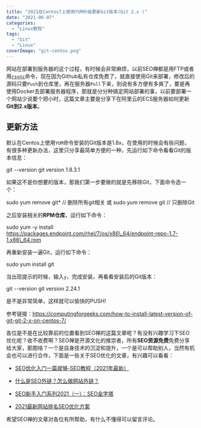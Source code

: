 ```yaml
---
title: "2021在Centos7上使用YUM升级更新Git版本(Git 2.x )"
date: "2021-06-07"
categories: 
  - "Linux教程"
tags: 
  - "Git"
  - "Linux"
coverImage: "git-centos.png"
---
```


网站在部署到服务器的这个过程，有时候会非常麻烦，以前SEO禅都是用FTP或者用[`rsync`](https://en.wikipedia.org/wiki/Rsync)命令，现在因为Github私有仓库免费了，就直接使用Git来部署，修改后的源码只要`Push`到仓库里，再在服务器`Pull`下来，别说有多方便有多爽了，要是再使用Docker去部署服务器程序，那就是分分种搞定网站部署的事，以前要部署一个网站少说要个把小时，这篇文章主要是分享下在阿里云的ECS服务器如何更新**Git到2.x版本**。

## 更新方法

默认在Centos上使用`YUM`命令安装的Git版本是1.8x，在使用的时候会有些问题，有很多种更新办法，这里只分享最简单方便的一种，先运行如下命令看看Git的版本信息：

git --version
git version 1.8.3.1

如果这不是你想要的版本，那我们第一步要做的就是先移除Git，下面命令选一个：

sudo yum remove git\* // 删除所有git相关
或
sudo yum remove git // 只删除Git

之后安装相关的**RPM仓库**，运行如下命令：

sudo yum -y install https://packages.endpoint.com/rhel/7/os/x86\_64/endpoint-repo-1.7-1.x86\_64.rpm

再重新安装一遍Git，运行如下命令：

sudo yum install git

当出现提示的时候，输入`y`，完成安装，再看看安装后的Git版本：

git --version
git version 2.24.1

是不是非常简单，这样就可以愉快的PUSH!

参考链接：https://computingforgeeks.com/how-to-install-latest-version-of-git-git-2-x-on-centos-7/

各位是不是在比较靠前的位置看到SEO禅的这篇文章呢？有没有兴趣学习下SEO优化呢？收不收费啊？SEO禅是开源文化的推崇者，所有**SEO资源免费**免费分享给大家，那图啥？一个是自身技术的沉淀和提升，一个是可以帮助别人，当然有机会也可以进行合作，下面是一些关于SEO优化的文章，有兴趣可以看看：

- [SEO优化入门一篇就够-SEO教程（2021年最新）](https://www.seozen.top/SEO教程-first-step.html "SEO优化入门一篇就够-SEO教程（2021年最新）")

- [什么是SEO外链？怎么做网站外链？](https://www.seozen.top/seo-external-links.html "什么是SEO外链？怎么做网站外链？")

- [SEO新手入门系列2021（一）：SEO金字塔](https://www.seozen.top/seo-tutorial-moz-serial-2021-outline.html)

- [2021最新网站排名SEO优化方案](https://www.seozen.top/seo-website-ranking-checklist.html)

希望SEO禅的文章对各位有所帮助，有什么不懂得可以留言评论。
